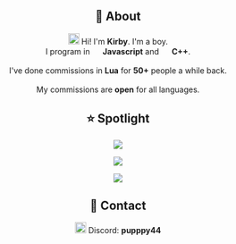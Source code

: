 <h2 align="center">👋 About</h2>
<p align="center"><img width="20px" src="https://emoji.gg/assets/emoji/2112_wave_animated.gif"> Hi! I'm <b>Kirby</b>. I'm a boy.<br>I program in <img src="https://cdn.icon-icons.com/icons2/2108/PNG/512/javascript_icon_130900.png" width="15px"> <b>Javascript</b> and <img src="https://upload.wikimedia.org/wikipedia/commons/thumb/1/18/ISO_C%2B%2B_Logo.svg/1822px-ISO_C%2B%2B_Logo.svg.png" width="15px"> <b>C++</b>.<br><br>I've done commissions in <b>Lua</b> for  <b>50+</b> people a while back.<br><br>My commissions are <b>open</b> for all languages.
<h2 align="center">⭐ Spotlight</h2>
<p align="center">
<a href="https://github.com/pupppy44/pascal"><img src="https://github-readme-stats.vercel.app/api/pin/?username=pupppy44&repo=pascal&theme=chartreuse-dark"></a>
<p align="center"><a href="https://github.com/pupppy44/bob"><img src="https://github-readme-stats.vercel.app/api/pin/?username=pupppy44&repo=bob&theme=chartreuse-dark"></a>
<p align="center"><a href="https://github.com/pupppy44/winmp3"><img src="https://github-readme-stats.vercel.app/api/pin/?username=pupppy44&repo=winmp3&theme=chartreuse-dark"></a>
</p></p>
<h2 align="center">📱 Contact</h2>
<p align="center">
<img src="https://cdn4.iconfinder.com/data/icons/logos-and-brands/512/91_Discord_logo_logos-512.png" width="20px"> Discord: <b>pupppy44</label></b>
